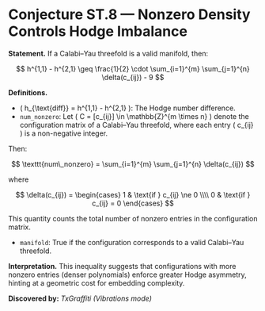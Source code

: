 # Conjecture ST.8 — Nonzero Density Controls Hodge Imbalance

**Statement.**
If a Calabi–Yau threefold is a valid manifold, then:

$$
h^{1,1} - h^{2,1} \geq \frac{1}{2} \cdot \sum_{i=1}^{m} \sum_{j=1}^{n} \delta(c_{ij}) - 9
$$

**Definitions.**

- \( h_{\text{diff}} = h^{1,1} - h^{2,1} \): The Hodge number difference.
- `num_nonzero`: Let \( C = [c_{ij}] \in \mathbb{Z}^{m \times n} \) denote the configuration matrix of a Calabi–Yau threefold, where each entry \( c_{ij} \) is a non-negative integer.

Then:

$$
\texttt{num\_nonzero} = \sum_{i=1}^{m} \sum_{j=1}^{n} \delta(c_{ij})
$$

where

$$
\delta(c_{ij}) =
\begin{cases}
1 & \text{if } c_{ij} \ne 0 \\\\
0 & \text{if } c_{ij} = 0
\end{cases}
$$

This quantity counts the total number of nonzero entries in the configuration matrix.

- `manifold`: True if the configuration corresponds to a valid Calabi–Yau threefold.

**Interpretation.**
This inequality suggests that configurations with more nonzero entries (denser polynomials) enforce greater Hodge asymmetry, hinting at a geometric cost for embedding complexity.

**Discovered by:** *TxGraffiti (Vibrations mode)*
